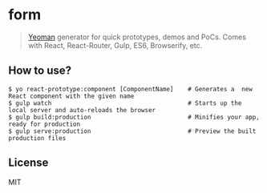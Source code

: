 # form

> [Yeoman](http://yeoman.io) generator for quick prototypes, demos and PoCs. Comes with React, React-Router, Gulp, ES6, Browserify, etc.

## How to use?

```
$ yo react-prototype:component [ComponentName]    # Generates a  new React component with the given name
$ gulp watch                                      # Starts up the local server and auto-reloads the browser
$ gulp build:production                           # Minifies your app, ready for production
$ gulp serve:production                           # Preview the built production files
```

## License

MIT
